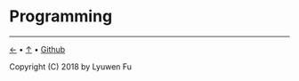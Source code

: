 # Programming



---
[←](shell_programming.md) • [↑](#programming) • [Github](https://github.com/lyuwen/terminal_guide)

Copyright (C) 2018 by Lyuwen Fu